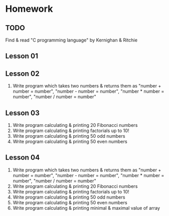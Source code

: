 # Homework

## TODO
Find & read "C programming language" by Kernighan & Ritchie

## Lesson 01

## Lesson 02
1. Write program which takes two numbers & returns them as "number + number = number", "number - number = number", "number * number = number", "number / number = number"

## Lesson 03
1. Write program calculating & printing 20 Fibonacci numbers
1. Write program calculating & printing factorials up to 10!
1. Write program calculating & printing 50 odd numbers
1. Write program calculating & printing 50 even numbers

## Lesson 04
1. Write program which takes two numbers & returns them as "number + number = number", "number - number = number", "number * number = number", "number / number = number"
1. Write program calculating & printing 20 Fibonacci numbers
1. Write program calculating & printing factorials up to 10!
1. Write program calculating & printing 50 odd numbers
1. Write program calculating & printing 50 even numbers
1. Write program calculating & printing minimal & maximal value of array